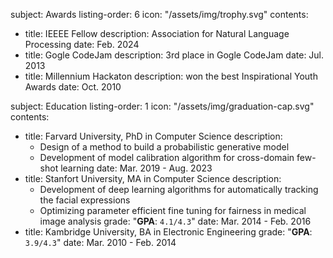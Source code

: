 
subject: Awards
listing-order: 6
icon: "/assets/img/trophy.svg"
contents:
  - title: IEEEE Fellow
    description: Association for Natural Language Processing
    date: Feb. 2024
  - title: Gogle CodeJam
    description: 3rd place in Gogle CodeJam
    date: Jul. 2013
  - title: Millennium Hackaton
    description: won the best Inspirational Youth Awards
    date: Oct. 2010

subject: Education
listing-order: 1
icon: "/assets/img/graduation-cap.svg"
contents:
  - title: Farvard University, PhD in Computer Science
    description:
      - Design of a method to build a probabilistic generative model
      - Development of model calibration algorithm for cross-domain few-shot learning
    date: Mar. 2019 - Aug. 2023
  - title: Stanfort University, MA in Computer Science
    description:
      - Development of deep learning algorithms for automatically tracking the facial expressions
      - Optimizing parameter efficient fine tuning for fairness in medical image analysis
    grade: "**GPA**: `4.1/4.3`"
    date: Mar. 2014 - Feb. 2016
  - title: Kambridge University, BA in Electronic Engineering
    grade: "**GPA**: `3.9/4.3`"
    date: Mar. 2010 - Feb. 2014
